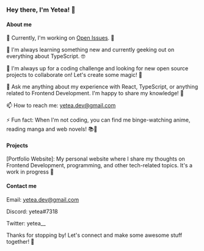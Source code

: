 ### Hey there, I'm Yetea! 🌟

#### About me

🔭 Currently, I'm working on [Open Issues](https://github.com/yetea/open-issues). 🚀

🌱 I'm always learning something new and currently geeking out on everything about TypeScript. 🤓

👯 I'm always up for a coding challenge and looking for new open source projects to collaborate on! Let's create some magic! 🎉

💬 Ask me anything about my experience with React, TypeScript, or anything related to Frontend Development. I'm happy to share my knowledge! 🤗

📫 How to reach me: yetea.dev@gmail.com

⚡ Fun fact: When I'm not coding, you can find me binge-watching anime, reading manga and web novels! 📚🍿

#### Projects

[Portfolio Website]: My personal website where I share my thoughts on Frontend Development, programming, and other tech-related topics. It's a work in progress 🚧

#### Contact me

Email: yetea.dev@gmail.com

Discord: yetea#7318

Twitter: yetea__


Thanks for stopping by! Let's connect and make some awesome stuff together! 🤝
